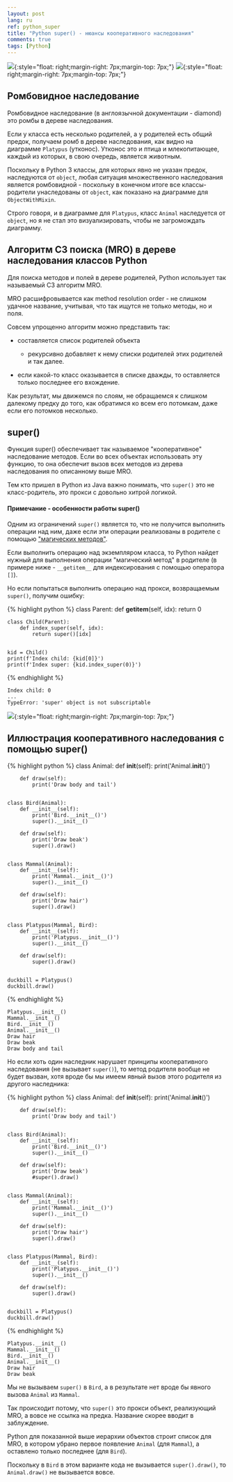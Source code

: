```yaml
---
layout: post
lang: ru
ref: python_super
title: "Python super() - нюансы кооперативного наследования"
comments: true
tags: [Python]
---
```


![](/images/diamond_uml.png){:style="float: right;margin-right: 7px;margin-top: 7px;"}
![](/images/object_diamond_uml.png){:style="float: right;margin-right: 7px;margin-top: 7px;"}

## Ромбовидное наследование
Ромбовидное наследование (в англоязычной документации - diamond) это ромбы в дереве
наследования.

Если у класса есть несколько родителей, а у родителей есть общий предок, получаем 
ромб в дереве наследования, как видно на диаграмме `Platypus` (утконос).
Утконос это и птица и млекопитающее, каждый из которых, в свою очередь, является
животным.

Поскольку в Python 3 классы, для которых явно не указан предок, наследуются от 
`object`, любая ситуация множественного наследования является ромбовидной -
поскольку в конечном итоге все классы-родители унаследованы от `object`, как
показано на диаграмме для `ObjectWithMixin`.

Строго говоря, и в диаграмме для `Platypus`, класс `Animal` наследуется от `object`,
но я не стал это визуализировать, чтобы не загромождать диаграмму.

## Алгоритм C3 поиска (MRO) в дереве наследования классов Python

Для поиска методов и полей в дереве родителей, Python использует так называемый C3 
алгоритм MRO.

MRO расшифровывается как method resolution order - не слишком удачное название, 
учитывая, что так ищутся не только методы, но и поля.

Совсем упрощенно алгоритм можно представить так:

* составляется список родителей объекта

  * рекурсивно добавляет к нему списки родителей этих родителей и так далее.
  
* если какой-то класс оказывается в списке дважды, то оставляется только
последнее его вхождение.

Как результат, мы движемся по слоям, не обращаемся к слишком далекому предку до 
того, как обратимся ко всем его потомкам, даже если его потомков несколько.


## super()

Функция super() обеспечивает так называемое "кооперативное" наследование методов.
Если во всех объектах использовать эту функцию, то она обеспечит вызов
всех методов из дерева наследования по описанному выше MRO.

Тем кто пришел в Python из Java важно понимать, что `super()` это не класс-родитель,
это прокси с довольно хитрой логикой.

#### Примечание - особенности работы super()

Одним из ограничений `super()` является то, что не получится выполнить операции
над ним, даже если эти операции реализованы в родителе с помощью 
["магических методов"](https://docs.python.org/3/library/operator.html). 

Если выполнить операцию над экземпляром класса, то Python найдет
нужный для выполнения операции "магический метод" в родителе (в примере ниже -
`__getitem__` для индексирования с помощью оператора `[]`).

Но если попытаться выполнить операцию над прокси, возвращаемым `super()`, 
получим ошибку:

{% highlight python %}
    class Parent:
        def __getitem__(self, idx):
            return 0
    
    
    class Child(Parent):
        def index_super(self, idx):
            return super()[idx]
    
    
    kid = Child()
    print(f'Index child: {kid[0]}')
    print(f'Index super: {kid.index_super(0)}')
{% endhighlight %}

    Index child: 0
    ...
    TypeError: 'super' object is not subscriptable

![](/images/animal_class_tree_uml.png){:style="float: right;margin-right: 7px;margin-top: 7px;"}

## Иллюстрация кооперативного наследования с помощью super()


{% highlight python %}
    class Animal:
        def __init__(self):
            print('Animal.__init__()')
    
        def draw(self):
            print('Draw body and tail')
    
    
    class Bird(Animal):
        def __init__(self):
            print('Bird.__init__()')
            super().__init__()
    
        def draw(self):
            print('Draw beak')
            super().draw()
    
    
    class Mammal(Animal):
        def __init__(self):
            print('Mammal.__init__()')
            super().__init__()
    
        def draw(self):
            print('Draw hair')
            super().draw()
    
    
    class Platypus(Mammal, Bird):
        def __init__(self):
            print('Platypus.__init__()')
            super().__init__()
    
        def draw(self):
            super().draw()
    
    
    duckbill = Platypus()
    duckbill.draw()
{% endhighlight %}

    Platypus.__init__()
    Mammal.__init__()
    Bird.__init__()
    Animal.__init__()
    Draw hair
    Draw beak
    Draw body and tail


Но если хоть один наследник нарушает принципы кооперативного наследования (не
вызывает `super()`), то метод родителя вообще не будет вызван, хотя
вроде бы мы имеем явный вызов этого родителя из другого наследника:

{% highlight python %}
    class Animal:
        def __init__(self):
            print('Animal.__init__()')
    
        def draw(self):
            print('Draw body and tail')
    
    
    class Bird(Animal):
        def __init__(self):
            print('Bird.__init__()')
            super().__init__()
    
        def draw(self):
            print('Draw beak')
            #super().draw()
    
    
    class Mammal(Animal):
        def __init__(self):
            print('Mammal.__init__()')
            super().__init__()
    
        def draw(self):
            print('Draw hair')
            super().draw()
    
    
    class Platypus(Mammal, Bird):
        def __init__(self):
            print('Platypus.__init__()')
            super().__init__()
    
        def draw(self):
            super().draw()
    
    
    duckbill = Platypus()
    duckbill.draw()
{% endhighlight %}

    Platypus.__init__()
    Mammal.__init__()
    Bird.__init__()
    Animal.__init__()
    Draw hair
    Draw beak
    
    
Мы не вызываем `super()` в `Bird`, а в результате нет вроде бы явного вызова
`Animal` из `Mammal`.

Так происходит потому, что `super()` это прокси объект, реализующий
MRO, а вовсе не ссылка на предка. Название скорее вводит в заблуждение.

Python для показанной выше иерархии объектов строит список для MRO, в котором 
убрано первое появление `Animal` (для `Mammal`), а оставлено только
последнее (для `Bird`).
 
Поскольку в `Bird` в этом варианте кода не вызывается `super().draw()`, 
то `Animal.draw()` не вызывается вовсе.
